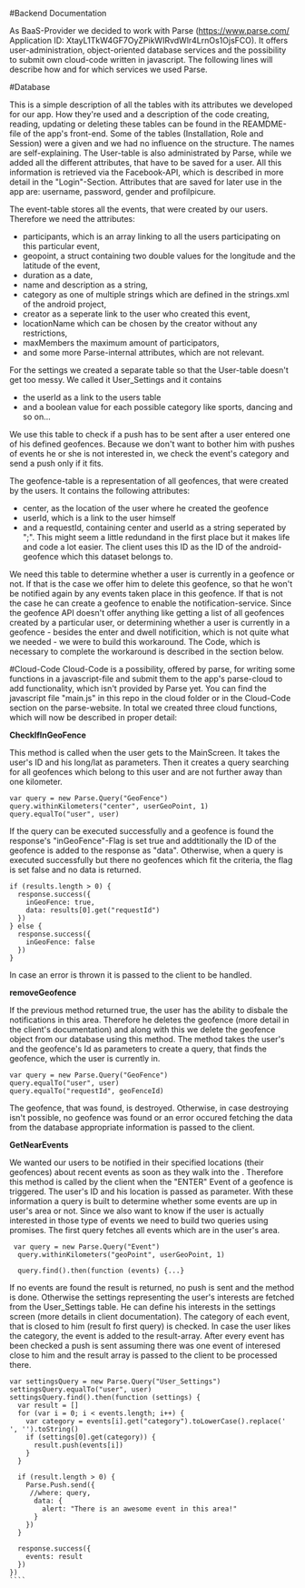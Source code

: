 #Backend Documentation

As BaaS-Provider we decided to work with Parse (https://www.parse.com/ Application ID: XtayL1TkW4GF7OyZPikWIRvdWlr4LrnOs1OjsFCO). It offers user-administration, object-oriented database services and the possibility to submit own cloud-code written in javascript. The following lines will describe how and for which services we used Parse.

#Database

This is a simple description of all the tables with its attributes we developed for our app. How they're used and a description of the code creating, reading, updating or deleting these tables can be found in the REAMDME-file of the app's front-end.
Some of the tables (Installation, Role and Session) were a given and we had no influence on the structure. The names are self-explaining. The User-table is also administrated by Parse, while we added all the different attributes, that have to be saved for a user. All this information is retrieved via the Facebook-API, which is described in more detail in the "Login"-Section. Attributes that are saved for later use in the app are: username, password, gender and profilpicure.

The event-table stores all the events, that were created by our users. Therefore we need the attributes: 
- participants, which is an array linking to all the users participating on this particular event, 
- geopoint, a struct containing two double values for the longitude and the latitude of the event, 
- duration as a date,
- name and description as a string,
- category as one of multiple strings which are defined in the strings.xml of the android project,
- creator as a seperate link to the user who created this event,
- locationName which can be chosen by the creator without any restrictions,
- maxMembers the maximum amount of participators,
- and some more Parse-internal attributes, which are not relevant.

For the settings we created a separate table so that the User-table doesn't get too messy. We called it User_Settings and it contains
- the userId as a link to the users table
- and a boolean value for each possible category like sports, dancing and so on...

We use this table to check if a push has to be sent after a user entered one of his defined geofences. Because we don't want to bother him with pushes of events he or she is not interested in, we check the event's category and send a push only if it fits.

The geofence-table is a representation of all geofences, that were created by the users. It contains the following attributes:

- center, as the location of the user where he created the geofence
- userId, which is a link to the user himself
- and a requestId, containing center and userId as a string seperated by ";". This might seem a little redundand in the first place but it makes life and code a lot easier. The client uses this ID as the ID of the android-geofence which this dataset belongs to.

We need this table to determine whether a user is currently in a geofence or not. If that is the case we offer him to delete this geofence, so that he won't be notified again by any events taken place in this geofence. If that is not the case he can create a geofence to enable the notification-service. Since the geofence API doesn't offer anything like getting a list of all geofences created by a particular user, or determining whether a user is currently in a geofence - besides the enter and dwell notificition, which is not quite what we needed - we were to build this workaround. The Code, which is necessary to complete the workaround is described in the section below.

#Cloud-Code
Cloud-Code is a possibility, offered by parse, for writing some functions in a javascript-file and submit them to the app's parse-cloud to add functionality, which isn't provided by Parse yet. You can find the javascript file "main.js" in this repo in the cloud folder or in the Cloud-Code section on the parse-website. In total we created three cloud functions, which will now be described in proper detail:

**CheckIfInGeoFence**

This method is called when the user gets to the MainScreen. It takes the user's ID and his long/lat as parameters. Then it creates a query searching for all geofences which belong to this user and are not further away than one kilometer.

`````
var query = new Parse.Query("GeoFence")
query.withinKilometers("center", userGeoPoint, 1)
query.equalTo("user", user)
`````
If the query can be executed successfully and a geofence is found the response's "inGeoFence"-Flag is set true and addtitionally the ID of the geofence is added to the response as "data". Otherwise, when a query is executed successfully but there no geofences which fit the criteria, the flag is set false and no data is returned. 
`````
if (results.length > 0) {
  response.success({
    inGeoFence: true,
    data: results[0].get("requestId")
  })
} else {
  response.success({
    inGeoFence: false
  })
}
`````

In case an error is thrown it is passed to the client to be handled.

**removeGeofence**

If the previous method returned true, the user has the ability to disbale the notifications in this area. Therefore he deletes the geofence (more detail in the client's documentation) and along with this we delete the geofence object from our database using this method. The method takes the user's and the geofence's Id as parameters to create a query, that finds the geofence, which the user is currently in.

``````
var query = new Parse.Query("GeoFence")
query.equalTo("user", user)
query.equalTo("requestId", geoFenceId)
```````

The geofence, that was found, is destroyed. Otherwise, in case destroying isn't possible, no geofence was found or an error occured fetching the data from the database appropriate information is passed to the client.

**GetNearEvents**

We wanted our users to be notified in their specified locations (their geofences) about recent events as soon as they walk into the . Therefore this method is called by the client when the "ENTER" Event of a geofence is triggered. The user's ID and his location is passed as parameter. With these information a query is built to determine whether some events are up in user's area or not. Since we also want to know if the user is actually interested in those type of events we need to build two queries using promises. The first query fetches all events which are in the user's area.

`````
 var query = new Parse.Query("Event")
  query.withinKilometers("geoPoint", userGeoPoint, 1)

  query.find().then(function (events) {...}
`````

If no events are found the result is returned, no push is sent and the method is done. Otherwise the settings representing the user's interests are fetched from the User_Settings table. He can define his interests in the settings screen (more details in client documentation). The category of each event, that is closed to him (result fo first query) is checked. In case the user likes the category, the event is added to the result-array. After every event has been checked a push is sent assuming there was one event of interesed close to him and the result array is passed to the client to be processed there.

``````
var settingsQuery = new Parse.Query("User_Settings")
settingsQuery.equalTo("user", user)
settingsQuery.find().then(function (settings) {
  var result = []
  for (var i = 0; i < events.length; i++) {
    var category = events[i].get("category").toLowerCase().replace(' ', '').toString()
    if (settings[0].get(category)) {
      result.push(events[i])
    }
  }

  if (result.length > 0) {
    Parse.Push.send({
     //where: query,
      data: {
        alert: "There is an awesome event in this area!"
      }
    })
  }
  
  response.success({
    events: result
  })
})
````
